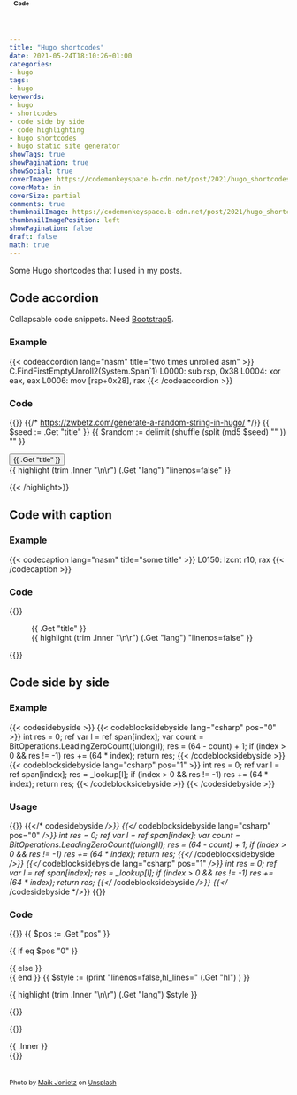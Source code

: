 ```yaml
---
title: "Hugo shortcodes"
date: 2021-05-24T18:10:26+01:00
categories:
- hugo
tags:
- hugo
keywords:
- hugo
- shortcodes
- code side by side
- code highlighting
- hugo shortcodes
- hugo static site generator
showTags: true
showPagination: true
showSocial: true
coverImage: https://codemonkeyspace.b-cdn.net/post/2021/hugo_shortcodes/featuredimage.webp
coverMeta: in
coverSize: partial
comments: true
thumbnailImage: https://codemonkeyspace.b-cdn.net/post/2021/hugo_shortcodes/featuredimage.webp
thumbnailImagePosition: left
showPagination: false
draft: false
math: true
---
```


Some Hugo shortcodes that I used in my posts.

<!--more-->

<!--TOC-->

## Code accordion

Collapsable code snippets. Need [Bootstrap5](https://getbootstrap.com/).

### Example

{{< codeaccordion lang="nasm" title="two times unrolled asm" >}}
C.FindFirstEmptyUnroll2(System.Span`1<Byte>)
    L0000: sub rsp, 0x38
    L0004: xor eax, eax
    L0006: mov [rsp+0x28], rax
{{< /codeaccordion >}}

### Code

{{<highlight html>}}
{{/*  https://zwbetz.com/generate-a-random-string-in-hugo/  */}}
{{ $seed := .Get "title" }}
{{ $random := delimit (shuffle (split (md5 $seed) "" )) "" }}

<div class="accordion accordion-flush" id="accordionExample">
    <div class="accordion-item">
        <div class="accordion-header" id="headingOne">
            <button class="accordion-button" type="button" data-bs-toggle="collapse" data-bs-target="#collapseOne{{$random}}" aria-expanded="false" aria-controls="collapseOne">
                <div style="position: absolute;top:0px;font-size:smaller;font-weight:bold;">
                    Code
                </div>
                {{ .Get "title" }}
            </button>
        </div>
          <div id="collapseOne{{$random}}" class="accordion-collapse collapse" aria-labelledby="headingOne" data-bs-parent="#accordionExample">
            <div class="accordion-body">
                <div class="codewrapper">
                    {{ highlight (trim .Inner "\n\r") (.Get "lang") "linenos=false" }}
                  </div>
            </div>
          </div>
    </div>
</div>

{{< /highlight>}}

## Code with caption

### Example

{{< codecaption lang="nasm" title="some title" >}}
L0150: lzcnt r10, rax
{{< /codecaption >}}

### Code

{{<highlight html>}}
<!-- Author: Parsia Hakimian https://github.com/parsiya/Hugo-Shortcodes -->

<!-- codecaption short code - basically this is normal highlighted code with caption on top.
     see readme for usage -->

<figure class="code">
  <figcaption>
      <span>{{ .Get "title" }}</span>
  </figcaption>
  <div class="codewrapper">
    {{ highlight (trim .Inner "\n\r") (.Get "lang") "linenos=false" }}
  </div>
</figure>
{{</highlight>}}

## Code side by side

### Example

{{< codesidebyside >}}
{{< codeblocksidebyside lang="csharp" pos="0" >}}
int res = 0;
ref var l = ref span[index];
var count = BitOperations.LeadingZeroCount((ulong)l);
res = (64 - count) + 1;
if (index > 0 && res != -1)
    res += (64 * index);
return res;
{{< /codeblocksidebyside >}}
{{< codeblocksidebyside lang="csharp" pos="1" >}}
int res = 0;
ref var l = ref span[index];
res = _lookup[l];
if (index > 0 && res != -1)
    res += (64 * index);
return res;
{{< /codeblocksidebyside >}}
{{< /codesidebyside >}}

### Usage

{{<highlight html>}}
{{</* codesidebyside */>}}
{{</* codeblocksidebyside lang="csharp" pos="0" */>}}
int res = 0;
ref var l = ref span[index];
var count = BitOperations.LeadingZeroCount((ulong)l);
res = (64 - count) + 1;
if (index > 0 && res != -1)
    res += (64 * index);
return res;
{{</* /codeblocksidebyside */>}}
{{</* codeblocksidebyside lang="csharp" pos="1" */>}}
int res = 0;
ref var l = ref span[index];
res = _lookup[l];
if (index > 0 && res != -1)
    res += (64 * index);
return res;
{{</* /codeblocksidebyside */>}}
{{</* /codesidebyside */>}}
{{</highlight>}}

### Code

{{<highlight html>}}
{{ $pos := .Get "pos" }}

{{ if eq $pos "0" }}
<div style="flex:1;padding-right:10px;">
{{ else }}
<div style="flex:1;">
{{ end }}
{{ $style := (print "linenos=false,hl_lines=" (.Get "hl") ) }}

{{ highlight (trim .Inner "\n\r") (.Get "lang") $style  }}
</div>
{{</highlight>}}

{{<highlight html>}}
<div style="display:flex;overflow-x:scroll;">
    {{ .Inner }}
</div>
<div style="display: block;clear:both;"></div>
{{</highlight>}}

<br>
<br>
<br>
<small>
Photo by <a href="https://unsplash.com/@der_maik_?utm_source=unsplash&utm_medium=referral&utm_content=creditCopyText">Maik Jonietz</a> on <a href="https://unsplash.com/s/photos/short-code?utm_source=unsplash&utm_medium=referral&utm_content=creditCopyText">Unsplash</a>
</small>